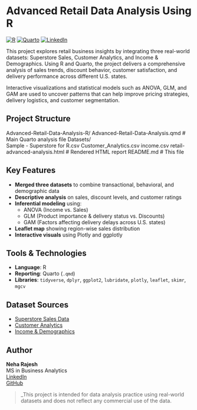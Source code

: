 # Advanced Retail Data Analysis Using R

[![R](https://img.shields.io/badge/R-Data-blue)](https://www.r-project.org/)
[![Quarto](https://img.shields.io/badge/Quarto-Report-lightgrey)](https://quarto.org/)
[![LinkedIn](https://img.shields.io/badge/Connect-Neha%20Rajesh-blue?logo=linkedin)](https://www.linkedin.com/in/neha-rajesh-/)

This project explores retail business insights by integrating three real-world datasets: Superstore Sales, Customer Analytics, and Income & Demographics. Using R and Quarto, the project delivers a comprehensive analysis of sales trends, discount behavior, customer satisfaction, and delivery performance across different U.S. states.

Interactive visualizations and statistical models such as ANOVA, GLM, and GAM are used to uncover patterns that can help improve pricing strategies, delivery logistics, and customer segmentation.

## Project Structure

Advanced-Retail-Data-Analysis-R/ 
Advanced-Retail-Data-Analysis.qmd # Main Quarto analysis file
Datasets/   
  Sample - Superstore for R.csv
  Customer_Analytics.csv 
  income.csv 
  retail-advanced-analysis.html  # Rendered HTML report 
  README.md  # This file


## Key Features

- **Merged three datasets** to combine transactional, behavioral, and demographic data
- **Descriptive analysis** on sales, discount levels, and customer ratings
- **Inferential modeling** using:
  - ANOVA (Income vs. Sales)
  - GLM (Product importance & delivery status vs. Discounts)
  - GAM (Factors affecting delivery delays across U.S. states)
- **Leaflet map** showing region-wise sales distribution
- **Interactive visuals** using Plotly and ggplotly

## Tools & Technologies

- **Language**: R  
- **Reporting**: Quarto (`.qmd`)  
- **Libraries**: `tidyverse`, `dplyr`, `ggplot2`, `lubridate`, `plotly`, `leaflet`, `skimr`, `mgcv`


## Dataset Sources

- [Superstore Sales Data](https://www.kaggle.com/datasets/vivek468/superstore-dataset-final)
- [Customer Analytics](https://www.kaggle.com/datasets/prachi13/customer-analytics)
- [Income & Demographics](https://www.kaggle.com/datasets/vardhansiramdasu/income)



## Author

**Neha Rajesh**  
MS in Business Analytics  
[LinkedIn](https://www.linkedin.com/in/neha-rajesh-/)  
[GitHub](https://github.com/neharajesh1307)



> _This project is intended for data analysis practice using real-world datasets and does not reflect any commercial use of the data.
